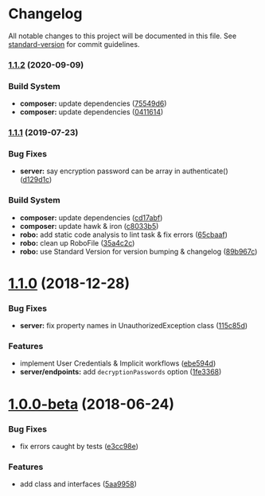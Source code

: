 # Changelog

All notable changes to this project will be documented in this file. See [standard-version](https://github.com/conventional-changelog/standard-version) for commit guidelines.

### [1.1.2](https://github.com/shawm11/oz-auth-php/compare/v1.1.1...v1.1.2) (2020-09-09)


### Build System

* **composer:** update dependencies ([75549d6](https://github.com/shawm11/oz-auth-php/commit/75549d6))
* **composer:** update dependencies ([0411614](https://github.com/shawm11/oz-auth-php/commit/0411614))



### [1.1.1](https://github.com/shawm11/oz-auth-php/compare/v1.1.0...v1.1.1) (2019-07-23)


### Bug Fixes

* **server:** say encryption password can be array in authenticate() ([d129d1c](https://github.com/shawm11/oz-auth-php/commit/d129d1c))


### Build System

* **composer:** update dependencies ([cd17abf](https://github.com/shawm11/oz-auth-php/commit/cd17abf))
* **composer:** update hawk & iron ([c8033b5](https://github.com/shawm11/oz-auth-php/commit/c8033b5))
* **robo:** add static code analysis to lint task & fix errors ([65cbaaf](https://github.com/shawm11/oz-auth-php/commit/65cbaaf))
* **robo:** clean up RoboFile ([35a4c2c](https://github.com/shawm11/oz-auth-php/commit/35a4c2c))
* **robo:** use Standard Version for version bumping & changelog ([89b967c](https://github.com/shawm11/oz-auth-php/commit/89b967c))



# [1.1.0](https://github.com/shawm11/oz-auth-php/compare/v1.0.0-beta...v1.1.0) (2018-12-28)


### Bug Fixes

* **server:** fix property names in UnauthorizedException class ([115c85d](https://github.com/shawm11/oz-auth-php/commit/115c85d))


### Features

* implement User Credentials & Implicit workflows ([ebe594d](https://github.com/shawm11/oz-auth-php/commit/ebe594d))
* **server/endpoints:** add `decryptionPasswords` option ([1fe3368](https://github.com/shawm11/oz-auth-php/commit/1fe3368))



# [1.0.0-beta](https://github.com/shawm11/oz-auth-php/compare/5aa9958...v1.0.0-beta) (2018-06-24)


### Bug Fixes

* fix errors caught by tests ([e3cc98e](https://github.com/shawm11/oz-auth-php/commit/e3cc98e))


### Features

* add class and interfaces ([5aa9958](https://github.com/shawm11/oz-auth-php/commit/5aa9958))
